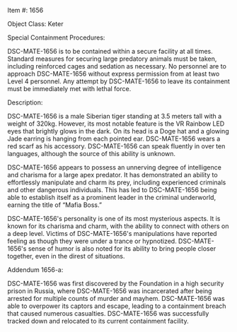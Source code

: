 Item #: 1656

Object Class: Keter

Special Containment Procedures:

DSC-MATE-1656 is to be contained within a secure facility at all times. Standard measures for securing large predatory animals must be taken, including reinforced cages and sedation as necessary. No personnel are to approach DSC-MATE-1656 without express permission from at least two Level 4 personnel. Any attempt by DSC-MATE-1656 to leave its containment must be immediately met with lethal force.

Description:

DSC-MATE-1656 is a male Siberian tiger standing at 3.5 meters tall with a weight of 320kg. However, its most notable feature is the VR Rainbow LED eyes that brightly glows in the dark. On its head is a Doge hat and a glowing Jade earring is hanging from each pointed ear. DSC-MATE-1656 wears a red scarf as his accessory. DSC-MATE-1656 can speak fluently in over ten languages, although the source of this ability is unknown.

DSC-MATE-1656 appears to possess an unnerving degree of intelligence and charisma for a large apex predator. It has demonstrated an ability to effortlessly manipulate and charm its prey, including experienced criminals and other dangerous individuals. This has led to DSC-MATE-1656 being able to establish itself as a prominent leader in the criminal underworld, earning the title of “Mafia Boss.”

DSC-MATE-1656's personality is one of its most mysterious aspects. It is known for its charisma and charm, with the ability to connect with others on a deep level. Victims of DSC-MATE-1656's manipulations have reported feeling as though they were under a trance or hypnotized. DSC-MATE-1656's sense of humor is also noted for its ability to bring people closer together, even in the direst of situations.

Addendum 1656-a:

DSC-MATE-1656 was first discovered by the Foundation in a high security prison in Russia, where DSC-MATE-1656 was incarcerated after being arrested for multiple counts of murder and mayhem. DSC-MATE-1656 was able to overpower its captors and escape, leading to a containment breach that caused numerous casualties. DSC-MATE-1656 was successfully tracked down and relocated to its current containment facility.